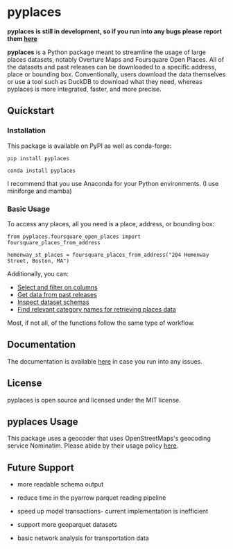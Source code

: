 # pyplaces

**pyplaces is still in development, so if you run into any bugs please report them [here](https://github.com/tbanken/pyplaces/issues)**

**pyplaces** is a Python package meant to streamline the usage of large places datasets, notably Overture Maps and Foursquare Open Places. All of the datasets and past releases can be downloaded to a specific address, place or bounding box. Conventionally, users download the data themselves or use a tool such as DuckDB to download what they need, whereas pyplaces is more integrated, faster, and more precise. 

## Quickstart

### Installation

This package is available on PyPI as well as conda-forge:

    pip install pyplaces

    conda install pyplaces

I recommend that you use Anaconda for your Python environments. (I use miniforge and mamba)

### Basic Usage

To access any places, all you need is a place, address, or bounding box:

    from pyplaces.foursquare_open_places import foursquare_places_from_address

    hemenway_st_places = foursquare_places_from_address("204 Hemenway Street, Boston, MA")

Additionally, you can:
- [Select and filter on columns](https://pyplaces.readthedocs.io/en/latest/usage.html#filters)
- [Get data from past releases](https://pyplaces.readthedocs.io/en/latest/usage.html#versions)
- [Inspect dataset schemas](https://pyplaces.readthedocs.io/en/latest/usage.html#schemas)
- [Find relevant category names for retrieving places data](https://pyplaces.readthedocs.io/en/latest/usage.html#categories)

Most, if not all, of the functions follow the same type of workflow.

## Documentation

The documentation is available [here](https://pyplaces.readthedocs.io/en/latest/) in case you run into any issues. 

## License

pyplaces is open source and licensed under the MIT license. 

## pyplaces Usage

This package uses a geocoder that uses OpenStreetMaps's geocoding service Nominatim. Please abide by their usage policy [here](https://operations.osmfoundation.org/policies/nominatim).

## Future Support

- more readable schema output

- reduce time in the pyarrow parquet reading pipeline

- speed up model transactions- current implementation is inefficient

- support more geoparquet datasets

- basic network analysis for transportation data
